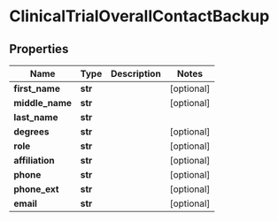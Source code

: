 # ClinicalTrialOverallContactBackup

## Properties
Name | Type | Description | Notes
------------ | ------------- | ------------- | -------------
**first_name** | **str** |  | [optional] 
**middle_name** | **str** |  | [optional] 
**last_name** | **str** |  | 
**degrees** | **str** |  | [optional] 
**role** | **str** |  | [optional] 
**affiliation** | **str** |  | [optional] 
**phone** | **str** |  | [optional] 
**phone_ext** | **str** |  | [optional] 
**email** | **str** |  | [optional] 



